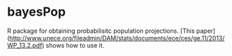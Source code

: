# bayesPop

R package for obtaining probabilisitc population projections. [This paper] (http://www.unece.org/fileadmin/DAM/stats/documents/ece/ces/ge.11/2013/WP_13.2.pdf)
shows how to use it.

